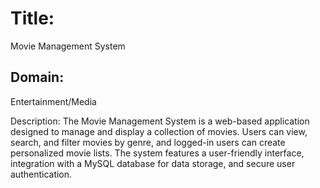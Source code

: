 # Title: 
Movie Management System

## Domain: 
Entertainment/Media

Description:
The Movie Management System is a web-based application designed to manage and display a collection of movies. Users can view, search, and filter movies by genre, and logged-in users can create personalized movie lists. The system features a user-friendly interface, integration with a MySQL database for data storage, and secure user authentication.
